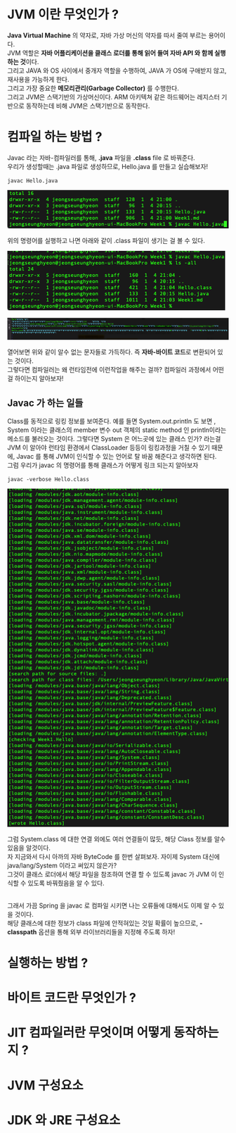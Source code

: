 # JVM 이란 무엇인가 ?

**Java Virtual Machine** 의 약자로, 자바 가상 머신의 약자를 따서 줄여 부르는 용어이다. <br>
JVM 역할은 **자바 어플리케이션을 클래스 로더를 통해 읽어 들여 자바 API 와 함께 실행하는 것**이다. <br>
그리고 JAVA 와 OS 사이에서 중개자 역할을 수행하여, JAVA 가 OS에 구애받지 않고, 재사용을 가능하게 한다. <br>
그리고 가장 중요한 **메모리관리(Garbage Collector)** 를 수행한다. <br>
그리고 JVM은 스택기반의 가상머신이다. ARM 아키텍쳐 같은 하드웨어는 레지스터 기반으로 동작하는데 비해 JVM은 스택기반으로 동작한다.

# 컴파일 하는 방법 ?

Javac 라는 자바-컴파일러를 통해, **.java** 파일을 **.class** file 로 바꿔준다. <br>
우리가 생성할때는 .java 파일로 생성하므로, Hello.java 를 만들고 실습해보자! <br>

```shell script
javac Hello.java
```

![javac 실행](./Image/BeforeCompile.png)

위의 명령어를 실행하고 나면 아래와 같이 .class 파일이 생기는 걸 볼 수 있다.

![javac 실행 후](./Image/AfterCompile.png)

![java 바이트 코드](./Image/JavaByteCode.png)

열어보면 위와 같이 알수 없는 문자들로 가득하다. 즉 **자바-바이트 코드**로 변환되어 있는 것이다. <br>
그렇다면 컴파일러는 왜 런타임전에 이런작업을 해주는 걸까? 컴파일러 과정에서 어떤걸 하이는지 알아보자!

## Javac 가 하는 일들

Class를 동적으로 링킹 정보를 보여준다. 예를 들면 System.out.println 도 보면 , System 이라는 클래스의 member 변수 out 객체의 static method 인
println이라는 메소드를 불러오는 것이다. 그렇다면 System 은 어느곳에 있는 클래스 인가? 라는걸 JVM 이 알아야 런타임 환경에서 ClassLoader 등등이 링킹과정을 
거칠 수 있기 때문에, Javac 를 통해 JVM이 인식할 수 있는 언어로 탈 바꿈 해준다고 생각하면 된다.
<br>
그럼 우리가 javac 의 명령어를 통해 클래스가 어떻게 링크 되는지 알아보자

```shell script
javac -verbose Hello.class
```

![javac Link](./Image/ClassLinkCompile.png)

그럼 System.class 에 대한 연결 외에도 여러 연결들이 많듯, 해당 Class 정보를 알수 있음을 알것이다. <br>
자 지금와서 다시 아까의 자바 ByteCode 를 한번 살펴보자. 자이제 System 대신에 java/lang/System 이라고 써있지 않은가? <br>
그것이 클래스 로더에서 해당 파일을 참조하여 연결 할 수 있도록 javac 가 JVM 이 인식할 수 있도록 바꿔줬음을 알 수 있다. <br>
<br>

그래서 가끔 Spring 을 javac 로 컴파일 시키면 나는 오류들에 대해서도 이제 알 수 있을 것이다. <br>
해당 클래스에 대한 정보가 class 파일에 안적혀있는 것일 확률이 높으므로, **-classpath** 옵션을 통해 외부 라이브러리들을 지정해 주도록 하자! 

# 실행하는 방법 ?

# 바이트 코드란 무엇인가 ?

# JIT 컴파일러란 무엇이며 어떻게 동작하는지 ?

# JVM 구성요소

# JDK 와 JRE 구성요소 

